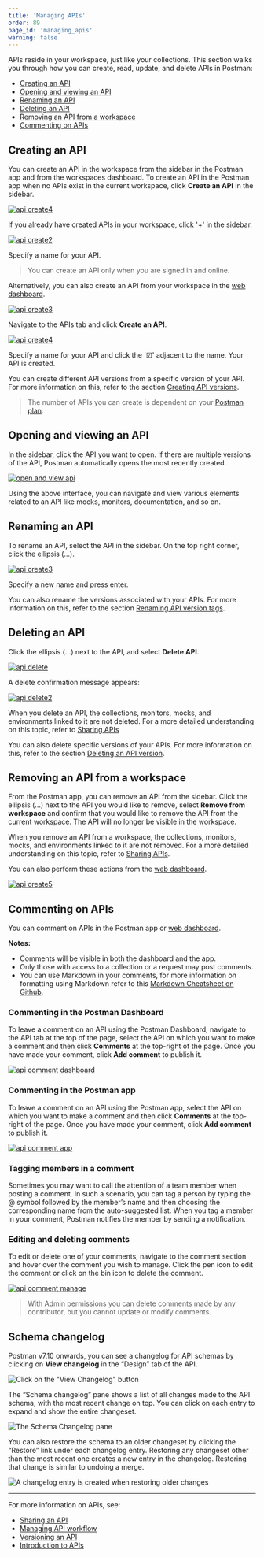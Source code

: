 ```yaml
---
title: 'Managing APIs'
order: 89
page_id: 'managing_apis'
warning: false
---
```


APIs reside in your workspace, just like your collections. This section walks you through how you can create, read, update, and delete APIs in Postman:

- [Creating an API](#creating-an-api)
- [Opening and viewing an API](#opening-and-viewing-an-API)
- [Renaming an API](#renaming-an-api)
- [Deleting an API](#deleting-an-api)
- [Removing an API from a workspace](#removing-an-api-from-a-workspace)
- [Commenting on APIs](#commenting-on-apis)

## Creating an API

You can create an API in the workspace from the sidebar in the Postman app and from the workspaces dashboard. To create an API in the Postman app when no APIs exist in the current workspace, click **Create an API** in the sidebar.

[![api create4](https://user-images.githubusercontent.com/5029719/71972999-bcae8280-3205-11ea-81f3-1482988b7426.png)](https://user-images.githubusercontent.com/5029719/71972999-bcae8280-3205-11ea-81f3-1482988b7426.png)

If you already have created APIs in your workspace, click '+' in the sidebar.

[![api create2](https://assets.postman.com/postman-docs/API-Create1.png)](https://assets.postman.com/postman-docs/API-Create1.png)

Specify a name for your API.

> You can create an API only when you are signed in and online.

Alternatively, you can also create an API from your workspace in the [web dashboard](https://app.getpostman.com).

[![api create3](https://user-images.githubusercontent.com/5029719/71973125-0008f100-3206-11ea-8643-a9904b236c51.png)](https://user-images.githubusercontent.com/5029719/71973125-0008f100-3206-11ea-8643-a9904b236c51.png)

Navigate to the APIs tab and click **Create an API**.

[![api create4](https://user-images.githubusercontent.com/5029719/71973196-334b8000-3206-11ea-8200-7869879eb311.png)](https://user-images.githubusercontent.com/5029719/71973196-334b8000-3206-11ea-8200-7869879eb311.png)

Specify a name for your API and click the '&#9745;' adjacent to the name. Your API is created.

You can create different API versions from a specific version of your API. For more information on this, refer to the section [Creating API versions](/docs/postman/design-and-develop-apis/versioning-an-api/).

> The number of APIs you can create is dependent on your [Postman plan](https://www.getpostman.com/pricing).

## Opening and viewing an API

In the sidebar, click the API you want to open. If there are multiple versions of the API, Postman automatically opens the most recently created.

[![open and view api](https://assets.postman.com/postman-docs/API-Open-and-View1.png)](https://assets.postman.com/postman-docs/API-Open-and-View1.png)

Using the above interface, you can navigate and view various elements related to an API like mocks, monitors, documentation, and so on.

## Renaming an API

To rename an API, select the API in the sidebar. On the top right corner, click the ellipsis (...).

[![api create3](https://user-images.githubusercontent.com/5029719/71973372-b8cf3000-3206-11ea-84ba-5007d3396b11.png)](https://user-images.githubusercontent.com/5029719/71973372-b8cf3000-3206-11ea-84ba-5007d3396b11.png)

Specify a new name and press enter.

You can also rename the versions associated with your APIs. For more information on this, refer to the section [Renaming API version tags](/docs/postman/design-and-develop-apis/versioning-an-api/).

## Deleting an API

Click the ellipsis (...) next to the API, and select **Delete API**.

[![api delete](https://user-images.githubusercontent.com/5029719/71973410-d8665880-3206-11ea-96b6-d224fb5d7bcc.png)](https://user-images.githubusercontent.com/5029719/71973410-d8665880-3206-11ea-96b6-d224fb5d7bcc.png)

A delete confirmation message appears:

[![api delete2](https://assets.postman.com/postman-docs/API-Delete2.png)](https://assets.postman.com/postman-docs/API-Delete2.png)

When you delete an API, the collections, monitors, mocks, and environments linked to it are not deleted. For a more detailed understanding on this topic, refer to [Sharing APIs](/docs/postman/design-and-develop-apis/sharing-apis/)

You can also delete specific versions of your APIs. For more information on this, refer to the section [Deleting an API version](/docs/postman/design-and-develop-apis/versioning-an-api/).

## Removing an API from a workspace

From the Postman app, you can remove an API from the sidebar. Click the ellipsis (...) next to the API you would like to remove, select **Remove from workspace** and confirm that you would like to remove the API from the current workspace. The API will no longer be visible in the workspace.

When you remove an API from a workspace, the collections, monitors, mocks, and environments linked to it are not removed. For a more detailed understanding on this topic, refer to [Sharing APIs](/docs/postman/design-and-develop-apis/sharing-apis/).

You can also perform these actions from the [web dashboard](https://app.getpostman.com).

[![api create5](https://user-images.githubusercontent.com/5029719/71973525-0ea3d800-3207-11ea-8deb-58d159af4720.png)](https://user-images.githubusercontent.com/5029719/71973525-0ea3d800-3207-11ea-8deb-58d159af4720.png)

## Commenting on APIs

You can comment on APIs in the Postman app or [web dashboard](https://app.getpostman.com).

**Notes:**

- Comments will be visible in both the dashboard and the app.
- Only those with access to a collection or a request may post comments.
- You can use Markdown in your comments, for more information on formatting using Markdown refer to this [Markdown Cheatsheet on Github](https://github.com/adam-p/markdown-here/wiki/Markdown-Cheatsheet).

### Commenting in the Postman Dashboard

To leave a comment on an API using the Postman Dashboard, navigate to the API tab at the top of the page, select the API on which you want to make a comment and then click **Comments** at the top-right of the page. Once you have made your comment, click **Add comment** to publish it.

[![api comment dashboard](https://user-images.githubusercontent.com/5029719/69900515-48fa9980-136c-11ea-9e55-7785626dfcad.gif)](https://user-images.githubusercontent.com/5029719/69900515-48fa9980-136c-11ea-9e55-7785626dfcad.gif)

### Commenting in the Postman app

To leave a comment on an API using the Postman app, select the API on which you want to make a comment and then click **Comments** at the top-right of the page. Once you have made your comment, click **Add comment** to publish it.

[![api comment app](https://user-images.githubusercontent.com/5029719/69900530-6a5b8580-136c-11ea-9834-e5f8eee85ce7.gif)](https://user-images.githubusercontent.com/5029719/69900530-6a5b8580-136c-11ea-9834-e5f8eee85ce7.gif)

### Tagging members in a comment

Sometimes you may want to call the attention of a team member when posting a comment. In such a scenario, you can tag a person by typing the @ symbol followed by the member’s name and then choosing the corresponding name from the auto-suggested list. When you tag a member in your comment, Postman notifies the member by sending a notification.

### Editing and deleting comments

To edit or delete one of your comments, navigate to the comment section and hover over the comment you wish to manage. Click the pen icon to edit the comment or click on the bin icon to delete the comment.

[![api comment manage](https://user-images.githubusercontent.com/5029719/71973662-63dfe980-3207-11ea-9daa-6e36ca1c7bb2.png)](https://user-images.githubusercontent.com/5029719/71973662-63dfe980-3207-11ea-9daa-6e36ca1c7bb2.png)

> With Admin permissions you can delete comments made by any contributor, but you cannot update or modify comments.

## Schema changelog

Postman v7.10 onwards,  you can see a changelog for API schemas by clicking on  **View changelog** in the “Design” tab of the API.

![Click on the "View Changelog" button](https://assets.postman.com/postman-docs/schema-changelog-button.png)

The “Schema changelog” pane shows a list of all changes made to the API schema, with the most recent change on top. You can click on each entry to expand and show the entire changeset.

![The Schema Changelog pane](https://assets.postman.com/postman-docs/schema-changelog-pane.png)

You can also restore the schema to an older changeset by clicking the “Restore” link under each changelog entry. Restoring any changeset other than the most recent one creates a new entry in the changelog. Restoring that change is similar to undoing a merge.

![A changelog entry is created when restoring older changes](https://assets.postman.com/postman-docs/schema-changelog-merge.png)

---
For more information on APIs, see:

- [Sharing an API](/docs/postman/design-and-develop-apis/sharing-apis/)
- [Managing API workflow](/docs/postman/design-and-develop-apis/the-api-workflow/)
- [Versioning an API](/docs/postman/design-and-develop-apis/versioning-an-api/)
- [Introduction to APIs](/docs/postman/design-and-develop-apis/introduction-to-apis/)
